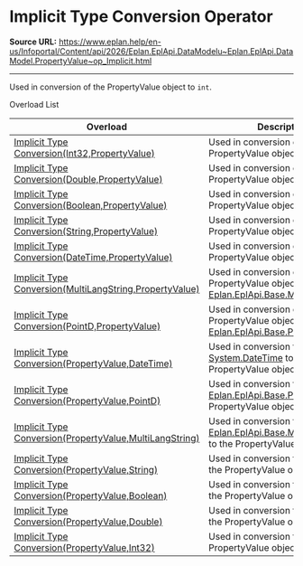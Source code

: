 # Implicit Type Conversion Operator

**Source URL:** https://www.eplan.help/en-us/Infoportal/Content/api/2026/Eplan.EplApi.DataModelu~Eplan.EplApi.DataModel.PropertyValue~op_Implicit.html

---

Used in conversion of the PropertyValue object to `int`.

Overload List

| Overload | Description |
| --- | --- |
| [Implicit Type Conversion(Int32,PropertyValue)](Eplan.EplApi.DataModelu~Eplan.EplApi.DataModel.PropertyValue~op_Implicit(Int32,PropertyValue).html) | Used in conversion of the PropertyValue object to `int`. |
| [Implicit Type Conversion(Double,PropertyValue)](Eplan.EplApi.DataModelu~Eplan.EplApi.DataModel.PropertyValue~op_Implicit(Double,PropertyValue).html) | Used in conversion of the PropertyValue object to `double`. |
| [Implicit Type Conversion(Boolean,PropertyValue)](Eplan.EplApi.DataModelu~Eplan.EplApi.DataModel.PropertyValue~op_Implicit(Boolean,PropertyValue).html) | Used in conversion of the PropertyValue object to `bool`. |
| [Implicit Type Conversion(String,PropertyValue)](Eplan.EplApi.DataModelu~Eplan.EplApi.DataModel.PropertyValue~op_Implicit(String,PropertyValue).html) | Used in conversion of the PropertyValue object to `string`. |
| [Implicit Type Conversion(DateTime,PropertyValue)](Eplan.EplApi.DataModelu~Eplan.EplApi.DataModel.PropertyValue~op_Implicit(DateTime,PropertyValue).html) | Used in conversion of the PropertyValue object to `DateTime`. |
| [Implicit Type Conversion(MultiLangString,PropertyValue)](Eplan.EplApi.DataModelu~Eplan.EplApi.DataModel.PropertyValue~op_Implicit(MultiLangString,PropertyValue).html) | Used in conversion of the PropertyValue object to [Eplan.EplApi.Base.MultiLangString](Eplan.EplApi.Baseu~Eplan.EplApi.Base.MultiLangString.html). |
| [Implicit Type Conversion(PointD,PropertyValue)](Eplan.EplApi.DataModelu~Eplan.EplApi.DataModel.PropertyValue~op_Implicit(PointD,PropertyValue).html) | Used in conversion of the PropertyValue object to [Eplan.EplApi.Base.PointD](Eplan.EplApi.Baseu~Eplan.EplApi.Base.PointD.html). |
| [Implicit Type Conversion(PropertyValue,DateTime)](Eplan.EplApi.DataModelu~Eplan.EplApi.DataModel.PropertyValue~op_Implicit(PropertyValue,DateTime).html) | Used in conversion from [System.DateTime](#) to the PropertyValue object. |
| [Implicit Type Conversion(PropertyValue,PointD)](Eplan.EplApi.DataModelu~Eplan.EplApi.DataModel.PropertyValue~op_Implicit(PropertyValue,PointD).html) | Used in conversion from [Eplan.EplApi.Base.PointD](Eplan.EplApi.Baseu~Eplan.EplApi.Base.PointD.html) to the PropertyValue object. |
| [Implicit Type Conversion(PropertyValue,MultiLangString)](Eplan.EplApi.DataModelu~Eplan.EplApi.DataModel.PropertyValue~op_Implicit(PropertyValue,MultiLangString).html) | Used in conversion from [Eplan.EplApi.Base.MultiLangString](Eplan.EplApi.Baseu~Eplan.EplApi.Base.MultiLangString.html) to the PropertyValue object. |
| [Implicit Type Conversion(PropertyValue,String)](Eplan.EplApi.DataModelu~Eplan.EplApi.DataModel.PropertyValue~op_Implicit(PropertyValue,String).html) | Used in conversion from `string` to the PropertyValue object. |
| [Implicit Type Conversion(PropertyValue,Boolean)](Eplan.EplApi.DataModelu~Eplan.EplApi.DataModel.PropertyValue~op_Implicit(PropertyValue,Boolean).html) | Used in conversion from `bool` to the PropertyValue object. |
| [Implicit Type Conversion(PropertyValue,Double)](Eplan.EplApi.DataModelu~Eplan.EplApi.DataModel.PropertyValue~op_Implicit(PropertyValue,Double).html) | Used in conversion from `double` to the PropertyValue object. |
| [Implicit Type Conversion(PropertyValue,Int32)](Eplan.EplApi.DataModelu~Eplan.EplApi.DataModel.PropertyValue~op_Implicit(PropertyValue,Int32).html) | Used in conversion from `int` to the PropertyValue object. |
